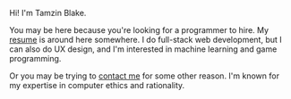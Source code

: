 Hi!  I'm Tamzin Blake.

You may be here because you're looking for a programmer to hire.  My [resume](/resume) is around here somewhere.  I do full-stack web development, but I can also do UX design, and I'm interested in machine learning and game programming.

Or you may be trying to [contact me](/contact) for some other reason. I'm known for my expertise in computer ethics and rationality.
